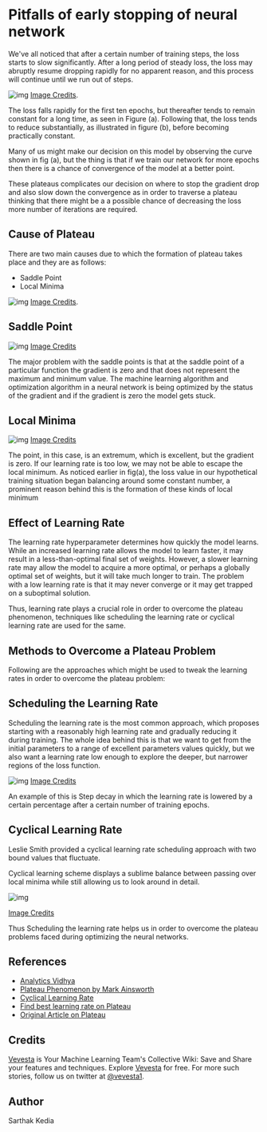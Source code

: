 # Pitfalls of early stopping of neural network
We've all noticed that after a certain number of training steps, the loss starts to slow significantly. After a long period of steady loss, the loss may abruptly resume dropping rapidly for no apparent reason, and this process will continue until we run out of steps.

![img](https://cdn-images-1.medium.com/max/900/0*rA05n6siCddLinjn.png)
[Image Credits](https://cdn-images-1.medium.com/max/900/0*rA05n6siCddLinjn.png).

The loss falls rapidly for the first ten epochs, but thereafter tends to remain constant for a long time, as seen in Figure (a). Following that, the loss tends to reduce substantially, as illustrated in figure (b), before becoming practically constant.

Many of us might make our decision on this model by observing the curve shown in fig (a), but the thing is that if we train our network for more epochs then there is a chance of convergence of the model at a better point.

These plateaus complicates our decision on where to stop the gradient drop and also slow down the convergence as in order to traverse a plateau thinking that there might be a a possible chance of decreasing the loss more number of iterations are required.

## Cause of Plateau
There are two main causes due to which the formation of plateau takes place and they are as follows:
* Saddle Point
* Local Minima

![img](https://cdn-images-1.medium.com/max/900/1*-ya2AEsB91XDsjXkMjs-tg.png)
[Image Credits](https://medium.com/r/?url=https%3A%2F%2Fwww.researchgate.net%2Ffigure%2FDefinition-of-grey-level-blobs-from-local-minima-and-saddle-points-2D-case_fig1_10651758).

## Saddle Point

![img](https://cdn-images-1.medium.com/max/900/0*OQE_bSxccQ6R45P5.png)
[Image Credits](https://medium.com/r/?url=https%3A%2F%2Fen.wikipedia.org%2Fwiki%2FSaddle_point)

The major problem with the saddle points is that at the saddle point of a particular function the gradient is zero and that does not represent the maximum and minimum value. The machine learning algorithm and optimization algorithm in a neural network is being optimized by the status of the gradient and if the gradient is zero the model gets stuck.

## Local Minima

![img](https://cdn-images-1.medium.com/max/900/0*UfvC_Z1JespJIOcr.png)
[Image Credits](https://www.researchgate.net/figure/1st-order-saddle-point-in-the-3-dimensional-surface-Surface-is-described-by-the_fig7_280804948)

The point, in this case, is an extremum, which is excellent, but the gradient is zero. If our learning rate is too low, we may not be able to escape the local minimum. As noticed earlier in fig(a), the loss value in our hypothetical training situation began balancing around some constant number, a  prominent reason behind this is the formation of these kinds of local minimum

## Effect of Learning Rate
The learning rate hyperparameter determines how quickly the model learns. While an increased learning rate allows the model to learn faster, it may result in a less-than-optimal final set of weights. However, a slower learning rate may allow the model to acquire a more optimal, or perhaps a globally optimal set of weights, but it will take much longer to train. The problem with a low learning rate is that it may never converge or it may get trapped on a suboptimal solution.

Thus, learning rate plays a crucial role in order to overcome the plateau phenomenon, techniques like scheduling the learning rate or cyclical learning rate are used for the same.

## Methods to Overcome a Plateau Problem
Following are the approaches which might be used to tweak the learning rates in order to overcome the plateau problem:

## Scheduling the Learning Rate
Scheduling the learning rate is the most common approach, which proposes starting with a reasonably high learning rate and gradually reducing it during training. The whole idea behind this is that we want to get from the initial parameters to a range of excellent parameters values quickly, but we also want a learning rate low enough to explore the deeper, but narrower regions of the loss function.

![img](https://cdn-images-1.medium.com/max/900/0*lv38Hvzb6PwX0ZNt.png)
[Image Credits](https://medium.com/r/?url=https%3A%2F%2Fwww.researchgate.net%2Ffigure%2FStep-Decay-Learning-Rate_fig3_337159046)

An example of this is Step decay in which the learning rate is lowered by a certain percentage after a certain number of training epochs.

## Cyclical Learning Rate
Leslie Smith provided a cyclical learning rate scheduling approach with two bound values that fluctuate.

Cyclical learning scheme displays a sublime balance between passing over local minima while still allowing us to look around in detail.

![img](https://cdn-images-1.medium.com/max/900/0*lgTFEwR5GT2u2EX4.png)

[Image Credits](https://medium.com/r/?url=https%3A%2F%2Farxiv.org%2Fpdf%2F1506.01186.pdf)

Thus Scheduling the learning rate helps us in order to overcome the plateau problems faced during optimizing the neural networks.

## References
* [Analytics Vidhya](https://medium.com/r/?url=https%3A%2F%2Fanalyticsindiamag.com%2Fwhat-is-the-plateau-problem-in-neural-networks-and-how-to-fix-it%2F)
* [Plateau Phenomenon by Mark Ainsworth](https://medium.com/r/?url=https%3A%2F%2Farxiv.org%2Fpdf%2F2007.07213.pdf)
* [Cyclical Learning Rate](https://medium.com/r/?url=https%3A%2F%2Farxiv.org%2Fpdf%2F1506.01186.pdf)
* [Find best learning rate on Plateau](https://medium.com/r/?url=https%3A%2F%2Fgithub.com%2FJonnoFTW%2Fkeras_find_lr_on_plateau)
* [Original Article on Plateau](https://www.vevesta.com/blog/13-Early-stopping-of-neural-network-might-not-be-optimal-decision-Plateau-problem?utm_source=GitHub_VevestaX_plateauProblem)

## Credits
[Vevesta](https://www.vevesta.com?utm_source=Github_VevestaX_Plateau) is Your Machine Learning Team's Collective Wiki: Save and Share your features and techniques. Explore [Vevesta](https://www.vevesta.com?utm_source=Github_VevestaX_Plateau) for free. For more such stories, follow us on twitter at [@vevesta1](http://twitter.com/vevesta1).

## Author
Sarthak Kedia
